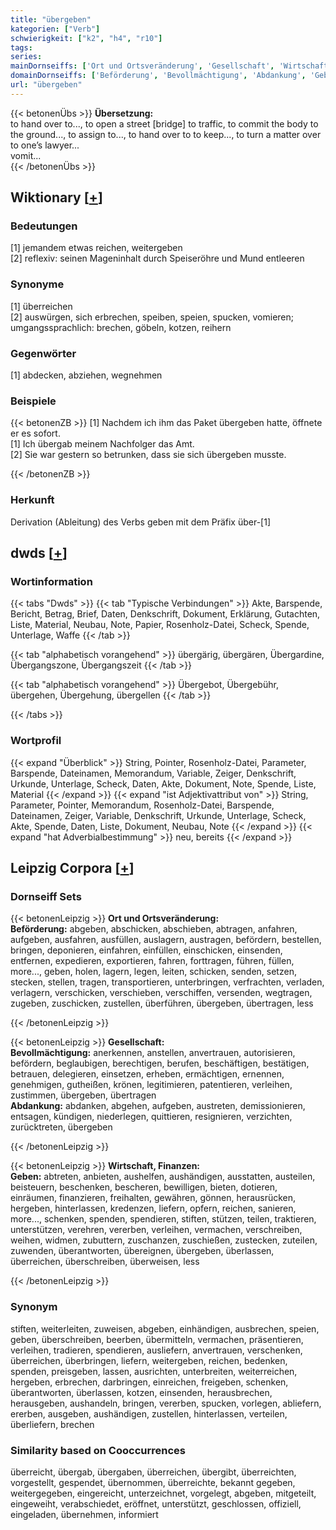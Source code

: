 ```yaml
---
title: "übergeben"
kategorien: ["Verb"]
schwierigkeit: ["k2", "h4", "r10"]
tags:
series:
mainDornseiffs: ['Ort und Ortsveränderung', 'Gesellschaft', 'Wirtschaft, Finanzen']
domainDornseiffs: ['Beförderung', 'Bevollmächtigung', 'Abdankung', 'Geben']
url: "übergeben"
---
```


{{< betonenÜbs >}}
**Übersetzung:**  
to hand over to..., to open a street [bridge] to traffic, to commit the body to the ground..., to assign to..., to hand over to to keep..., to turn a matter over to one’s lawyer...  
vomit...  
{{< /betonenÜbs >}}

## Wiktionary [[+](https://de.wiktionary.org/wiki/übergeben)]

### Bedeutungen
[1] jemandem etwas reichen, weitergeben  
[2] reflexiv: seinen Mageninhalt durch Speiseröhre und Mund entleeren  

### Synonyme
[1] überreichen  
[2] auswürgen, sich erbrechen, speiben, speien, spucken, vomieren; umgangssprachlich: brechen, göbeln, kotzen, reihern  

### Gegenwörter
[1] abdecken, abziehen, wegnehmen  

### Beispiele
{{< betonenZB >}}
[1] Nachdem ich ihm das Paket übergeben hatte, öffnete er es sofort.  
[1] Ich übergab meinem Nachfolger das Amt.  
[2] Sie war gestern so betrunken, dass sie sich übergeben musste.  

{{< /betonenZB >}}
### Herkunft
Derivation (Ableitung) des Verbs geben mit dem Präfix über-[1]  



## dwds [[+](https://www.dwds.de/wb/übergeben)]

### Wortinformation
{{< tabs "Dwds" >}}
{{< tab "Typische Verbindungen" >}}
Akte, Barspende, Bericht, Betrag, Brief, Daten, Denkschrift, Dokument, Erklärung, Gutachten, Liste, Material, Neubau, Note, Papier, Rosenholz-Datei, Scheck, Spende, Unterlage, Waffe
{{< /tab >}}

{{< tab "alphabetisch vorangehend" >}}
übergärig, übergären, Übergardine, Übergangszone, Übergangszeit
{{< /tab >}}

{{< tab "alphabetisch vorangehend" >}}
Übergebot, Übergebühr, übergehen, Übergehung, übergellen
{{< /tab >}}

{{< /tabs >}}

### Wortprofil
{{< expand "Überblick" >}} String, Pointer, Rosenholz-Datei, Parameter, Barspende, Dateinamen, Memorandum, Variable, Zeiger, Denkschrift, Urkunde, Unterlage, Scheck, Daten, Akte, Dokument, Note, Spende, Liste, Material {{< /expand >}}
{{< expand "ist Adjektivattribut von" >}} String, Parameter, Pointer, Memorandum, Rosenholz-Datei, Barspende, Dateinamen, Zeiger, Variable, Denkschrift, Urkunde, Unterlage, Scheck, Akte, Spende, Daten, Liste, Dokument, Neubau, Note {{< /expand >}}
{{< expand "hat Adverbialbestimmung" >}} neu, bereits {{< /expand >}}

## Leipzig Corpora [[+](https://corpora.uni-leipzig.de/en/res?word=übergeben&corpusId=deu_newscrawl-public_2018)]

### Dornseiff Sets
{{< betonenLeipzig >}}
**Ort und Ortsveränderung:**  
**Beförderung:** abgeben, abschicken, abschieben, abtragen, anfahren, aufgeben, ausfahren, ausfüllen, auslagern, austragen, befördern, bestellen, bringen, deponieren, einfahren, einfüllen, einschicken, einsenden, entfernen, expedieren, exportieren, fahren, forttragen, führen, füllen, more..., geben, holen, lagern, legen, leiten, schicken, senden, setzen, stecken, stellen, tragen, transportieren, unterbringen, verfrachten, verladen, verlagern, verschicken, verschieben, verschiffen, versenden, wegtragen, zugeben, zuschicken, zustellen, überführen, übergeben, übertragen, less  

{{< /betonenLeipzig >}}


{{< betonenLeipzig >}}
**Gesellschaft:**  
**Bevollmächtigung:** anerkennen, anstellen, anvertrauen, autorisieren, befördern, beglaubigen, berechtigen, berufen, beschäftigen, bestätigen, betrauen, delegieren, einsetzen, erheben, ermächtigen, ernennen, genehmigen, gutheißen, krönen, legitimieren, patentieren, verleihen, zustimmen, übergeben, übertragen  
**Abdankung:** abdanken, abgehen, aufgeben, austreten, demissionieren, entsagen, kündigen, niederlegen, quittieren, resignieren, verzichten, zurücktreten, übergeben  

{{< /betonenLeipzig >}}


{{< betonenLeipzig >}}
**Wirtschaft, Finanzen:**  
**Geben:** abtreten, anbieten, aushelfen, aushändigen, ausstatten, austeilen, beisteuern, beschenken, bescheren, bewilligen, bieten, dotieren, einräumen, finanzieren, freihalten, gewähren, gönnen, herausrücken, hergeben, hinterlassen, kredenzen, liefern, opfern, reichen, sanieren, more..., schenken, spenden, spendieren, stiften, stützen, teilen, traktieren, unterstützen, verehren, vererben, verleihen, vermachen, verschreiben, weihen, widmen, zubuttern, zuschanzen, zuschießen, zustecken, zuteilen, zuwenden, überantworten, übereignen, übergeben, überlassen, überreichen, überschreiben, überweisen, less  

{{< /betonenLeipzig >}}

### Synonym
stiften, weiterleiten, zuweisen, abgeben, einhändigen, ausbrechen, speien, geben, überschreiben, beerben, übermitteln, vermachen, präsentieren, verleihen, tradieren, spendieren, ausliefern, anvertrauen, verschenken, überreichen, überbringen, liefern, weitergeben, reichen, bedenken, spenden, preisgeben, lassen, ausrichten, unterbreiten, weiterreichen, hergeben, erbrechen, darbringen, einreichen, freigeben, schenken, überantworten, überlassen, kotzen, einsenden, herausbrechen, herausgeben, aushandeln, bringen, vererben, spucken, vorlegen, abliefern, ererben, ausgeben, aushändigen, zustellen, hinterlassen, verteilen, überliefern, brechen


### Similarity based on Cooccurrences
überreicht, übergab, übergaben, überreichen, übergibt, überreichten, vorgestellt, gespendet, übernommen, überreichte, bekannt gegeben, weitergegeben, eingereicht, unterzeichnet, vorgelegt, abgeben, mitgeteilt, eingeweiht, verabschiedet, eröffnet, unterstützt, geschlossen, offiziell, eingeladen, übernehmen, informiert

